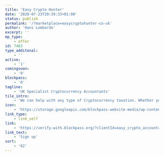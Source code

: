 ```yaml
---
title: 'Easy Crypto Hunter'
date: '2020-07-23T20:39:33+01:00'
status: publish
permalink: '/?marketplace=easycryptohunter-co-uk'
author: 'Hans Lombardo'
excerpt: ''
mp_type:
    - offer
id: 7463
type_additonal:
    - ''
active:
    - '1'
comingsoon:
    - '0'
blockpass:
    - '0'
tagline:
    - 'UK Specialist Cryptocurrency Accountants'
tile_intro:
    - 'We can help with any type of Cryptocurrency taxation. Whether you have just bought coins and need to account for their profits, or you’re a regular trader and you need your end of year accounts filing, we can help. We offer both personal and commercial accounting, including full end of year accounts.'
icon: 
    - 'https://storage.googleapis.com/blockpass-website-media/wp-content/uploads/2020/07/1b44c516-ecaccountancyg.png'
link_type:
    - link_self
link:
    - 'https://verify-with.blockpass.org/?clientId=easy_crypto_accountancy_31562&serviceName=Easy%20Crypto%20Accountancy&env=prod&_ga=2.11545777.462997810.1593102710-1761085003.1565608472'
link_text:
    - 'Sign up'
sort:
    - '62'
---
```

<!DOCTYPE html PUBLIC "-//W3C//DTD HTML 4.0 Transitional//EN" "http://www.w3.org/TR/REC-html40/loose.dtd">
<?xml encoding="UTF-8">
